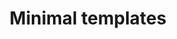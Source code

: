 ---
advanced: true
lang: en
layout: doc
permalink: /doc/templates/minimal/
redirect_from:
- /doc/templates/fedora-minimal/
- /doc/fedora-minimal/
- /en/doc/templates/fedora-minimal/
- /doc/Templates/FedoraMinimal/
- /wiki/Templates/FedoraMinimal/
- /doc/templates/debian-minimal/
redirect_to: https://qubes-doc-rst.readthedocs.io/en/latest/user/templates/minimal-templates.html
ref: 132
title: Minimal templates
---